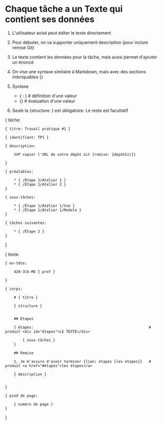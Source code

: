 # Chaque tâche a un Texte qui contient ses données

1. L'utilisateur avisé peut éditer le texte directement

1. Pour débuter, on va supporter uniquement description (pour inclure remise Git)

1. Le texte contient les données pour la tâche, mais
   aussi permet d'ajouter un énoncé 

1. On vise une syntaxe similaire à Markdown, mais avec des sections imbriquables {}

1. Syntaxe
    * {<texte> : <valeur>}    # définition d'une valeur
    * {<valeur>}              # évaluation d'une valeur

1. Seule la {structure: } est obligatoire. Le reste est facultatif

{ tâche:

    { titre: Travail pratique #1 }

    { identifiant: TP1 }

    { description:

        SVP copier l'URL de votre dépôt Git {remise: {dépôtGit}}

    }

    { préalables:

        * { /Étape 1/Atelier 1 }
        * { /Étape 1/Atelier 2 }
    }

    { sous-tâches:

        * { /Étape 1/Atelier 1/Vue }
        * { /Étape 1/Atelier 1/Modele }
    }

    { tâches suivantes: 

        * { /Étape 2 }
    }
}

{ texte:

    { en-tête:

        420-3C6-MO { prof }

    }

    { corps:

        # { titre }

        { structure }


        ## Étapes

        { étapes:                                                     # produit <div id="étapes">LE TEXTE</div>

            { sous-tâches }           
        }

        ## Remise

        1. Je m'assure d'avoir terminer {lien: étapes {les étapes}}   # produit <a href="#étapes">les étapes</a>

        { description }


    }

    { pied de page:

        { numéro de page }
    }
}
